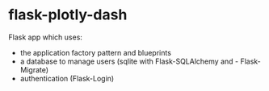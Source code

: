 # flask-plotly-dash

Flask app which uses:
- the application factory pattern and blueprints
- a database to manage users (sqlite with Flask-SQLAlchemy and -        Flask-Migrate)
- authentication (Flask-Login)